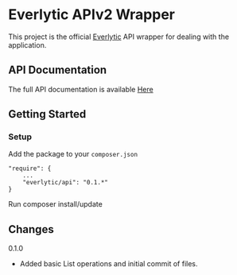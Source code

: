 Everlytic APIv2 Wrapper
====================

This project is the official [Everlytic](http://everlytic.com/) API wrapper for dealing with the application.

## API Documentation

The full API documentation is available [Here](http://help.everlytic.com/display/SG/API+Documentation)

## Getting Started

### Setup

Add the package to your `composer.json`

    "require": {
		...
        "everlytic/api": "0.1.*"
    }

Run composer install/update


## Changes

0.1.0

* Added basic List operations and initial commit of files.
